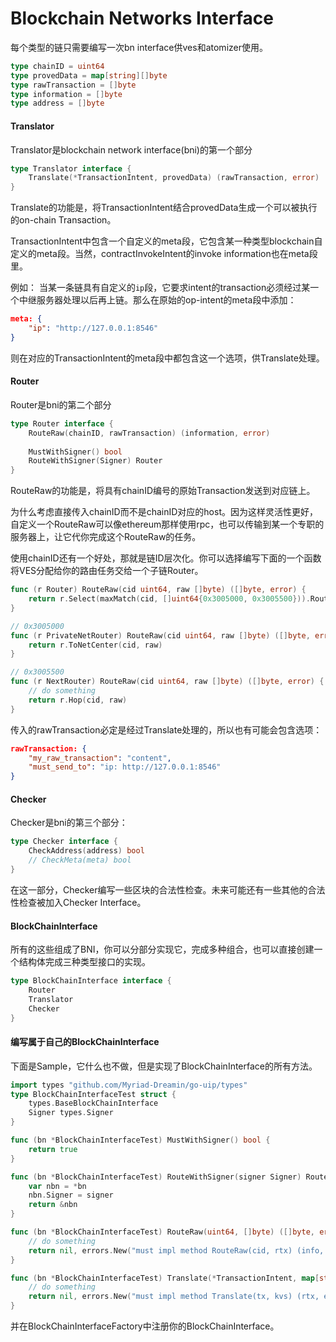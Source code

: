 #  Blockchain Networks Interface

每个类型的链只需要编写一次bn interface供ves和atomizer使用。

```go
type chainID = uint64
type provedData = map[string][]byte
type rawTransaction = []byte
type information = []byte
type address = []byte
```

#### Translator

Translator是blockchain network interface(bni)的第一个部分

```go
type Translator interface {
	Translate(*TransactionIntent, provedData) (rawTransaction, error)
}
```

Translate的功能是，将TransactionIntent结合provedData生成一个可以被执行的on-chain Transaction。

TransactionIntent中包含一个自定义的meta段，它包含某一种类型blockchain自定义的meta段。当然，contractInvokeIntent的invoke information也在meta段里。

例如：
当某一条链具有自定义的`ip`段，它要求intent的transaction必须经过某一个中继服务器处理以后再上链。那么在原始的op-intent的meta段中添加：
```json
meta: {
	"ip": "http://127.0.0.1:8546"
}
```

则在对应的TransactionIntent的meta段中都包含这一个选项，供Translate处理。


#### Router

Router是bni的第二个部分

```go
type Router interface {
	RouteRaw(chainID, rawTransaction) (information, error)
	
	MustWithSigner() bool
	RouteWithSigner(Signer) Router
}
```

RouteRaw的功能是，将具有chainID编号的原始Transaction发送到对应链上。

为什么考虑直接传入chainID而不是chainID对应的host。因为这样灵活性更好，自定义一个RouteRaw可以像ethereum那样使用rpc，也可以传输到某一个专职的服务器上，让它代你完成这个RouteRaw的任务。

使用chainID还有一个好处，那就是链ID层次化。你可以选择编写下面的一个函数将VES分配给你的路由任务交给一个子链Router。

```go
func (r Router) RouteRaw(cid uint64, raw []byte) ([]byte, error) {
    return r.Select(maxMatch(cid, []uint64{0x3005000, 0x3005500})).RouteRaw(cid, raw)
}

// 0x3005000
func (r PrivateNetRouter) RouteRaw(cid uint64, raw []byte) ([]byte, error) {
    return r.ToNetCenter(cid, raw)
}

// 0x3005500
func (r NextRouter) RouteRaw(cid uint64, raw []byte) ([]byte, error) {
    // do something
    return r.Hop(cid, raw)
}
```



传入的rawTransaction必定是经过Translate处理的，所以也有可能会包含选项：
```json
rawTransaction: {
	"my_raw_transaction": "content",
	"must_send_to": "ip: http://127.0.0.1:8546"
}
```

#### Checker

Checker是bni的第三个部分：

```go
type Checker interface {
	CheckAddress(address) bool
	// CheckMeta(meta) bool
}
```

在这一部分，Checker编写一些区块的合法性检查。未来可能还有一些其他的合法性检查被加入Checker Interface。


#### BlockChainInterface

所有的这些组成了BNI，你可以分部分实现它，完成多种组合，也可以直接创建一个结构体完成三种类型接口的实现。

```go
type BlockChainInterface interface {
	Router
	Translator
	Checker
}
```

#### 编写属于自己的BlockChainInterface
下面是Sample，它什么也不做，但是实现了BlockChainInterface的所有方法。

```go
import types "github.com/Myriad-Dreamin/go-uip/types"
type BlockChainInterfaceTest struct {
	types.BaseBlockChainInterface
	Signer types.Signer
}

func (bn *BlockChainInterfaceTest) MustWithSigner() bool {
	return true
}

func (bn *BlockChainInterfaceTest) RouteWithSigner(signer Signer) Router {
	var nbn = *bn
	nbn.Signer = signer
	return &nbn
}

func (bn *BlockChainInterfaceTest) RouteRaw(uint64, []byte) ([]byte, error) {
	// do something
	return nil, errors.New("must impl method RouteRaw(cid, rtx) (info, err)")
}

func (bn *BlockChainInterfaceTest) Translate(*TransactionIntent, map[string][]byte) ([]byte, error) {
	// do something
	return nil, errors.New("must impl method Translate(tx, kvs) (rtx, err)")
}
```

并在BlockChainInterfaceFactory中注册你的BlockChainInterface。